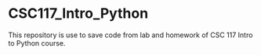 # CSC117_Intro_Python
This repository is use to save code from lab and homework of CSC 117 Intro to Python course.
